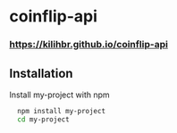# coinflip-api

### https://kilihbr.github.io/coinflip-api

## Installation

Install my-project with npm

```bash
  npm install my-project
  cd my-project
```
    
